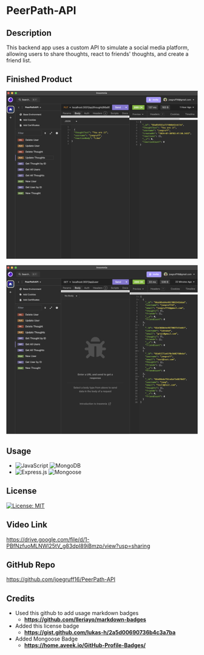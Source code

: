 # PeerPath-API

## Description

This backend app uses a custom API to simulate a social media platform, allowing users to share thoughts, react to friends' thoughts, and create a friend list.

## Finished Product

![PeerPath-API](./utils/images/finished_product1.png)

![PeerPath-API_2](./utils/images/finished_product2.png)

## Usage

- ![JavaScript](https://img.shields.io/badge/javascript-%23323330.svg?style=for-the-badge&logo=javascript&logoColor=%23F7DF1E) ![MongoDB](https://img.shields.io/badge/MongoDB-%234ea94b.svg?style=for-the-badge&logo=mongodb&logoColor=white)
- ![Express.js](https://img.shields.io/badge/express.js-%23404d59.svg?style=for-the-badge&logo=express&logoColor=%2361DAFB) ![Mongoose](https://img.shields.io/badge/Mongoose-F04D35.svg?style=for-the-badge&logo=Mongoose&logoColor=white)

## License

[![License: MIT](https://img.shields.io/badge/License-MIT-yellow.svg)](https://opensource.org/licenses/MIT)

## Video Link

<https://drive.google.com/file/d/1-PBfNzfuoMLNWl25tV_g83dpI89iBmzp/view?usp=sharing>

## GitHub Repo

<https://github.com/joegruff16/PeerPath-API>

## Credits

- Used this github to add usage markdown badges
  - **<https://github.com/Ileriayo/markdown-badges>**
- Added this license badge
  - **<https://gist.github.com/lukas-h/2a5d00690736b4c3a7ba>**
- Added Mongoose Badge
  - **<https://home.aveek.io/GitHub-Profile-Badges/>**
